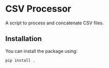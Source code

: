 # CSV Processor

A script to process and concatenate CSV files.

## Installation

You can install the package using:

```sh
pip install .